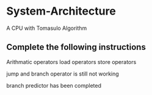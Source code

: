 # System-Architecture
A CPU with Tomasulo Algorithm

## Complete the following instructions

Arithmatic operators
load operators
store operators

jump and branch operator is still not working

branch predictor has been completed
